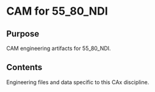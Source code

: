 # CAM for 55_80_NDI

## Purpose
CAM engineering artifacts for 55_80_NDI.

## Contents
Engineering files and data specific to this CAx discipline.
